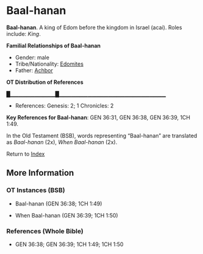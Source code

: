 # Baal-hanan
**Baal-hanan**. 
A king of Edom before the kingdom in Israel (acai). 
Roles include: 
_King_. 




**Familial Relationships of Baal-hanan**


* Gender: male
* Tribe/Nationality: [Edomites](../../../groups/md/acai/Edom.md)
* Father: [Achbor](Achbor.md)


**OT Distribution of References**

█▁▁▁▁▁▁▁▁▁▁▁█▁▁▁▁▁▁▁▁▁▁▁▁▁▁▁▁▁▁▁▁▁▁▁▁▁▁
* References: Genesis: 2; 1 Chronicles: 2



**Key References for Baal-hanan**: 
GEN 36:31, GEN 36:38, GEN 36:39, 1CH 1:49. 


In the Old Testament (BSB), words representing “Baal-hanan” are translated as 
*Baal-hanan* (2x), *When Baal-hanan* (2x). 




Return to [Index](00-Index.md)

## More Information

### OT Instances (BSB)

* Baal-hanan (GEN 36:38; 1CH 1:49)

* When Baal-hanan (GEN 36:39; 1CH 1:50)



### References (Whole Bible)

* GEN 36:38; GEN 36:39; 1CH 1:49; 1CH 1:50



